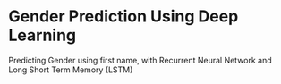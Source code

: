 # Gender Prediction Using Deep Learning
Predicting Gender using first name, with Recurrent Neural Network and Long Short Term Memory (LSTM)
